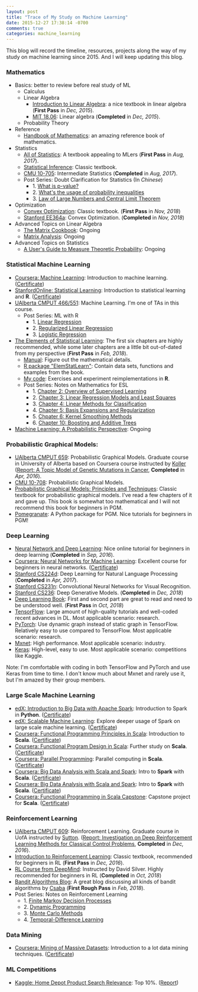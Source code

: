 ```yaml
---
layout: post
title: "Trace of My Study on Machine Learning"
date: 2015-12-27 17:38:14 -0700
comments: true
categories: machine_learning
---
```


This blog will record the timeline, resources, projects along the way of my study on machine learning since 2015. And I will keep updating this blog.

### Mathematics

- Basics: better to review before real study of ML
    - Calculus
	- Linear Algebra
		- [Introduction to Linear Algebra](http://math.mit.edu/~gs/linearalgebra/): a nice textbook in linear algebra (**First Pass** in *Dec, 2015*).
		- [MIT 18.06](https://www.youtube.com/watch?v=ZK3O402wf1c&list=PLE7DDD91010BC51F8): Linear algebra (**Completed** in *Dec, 2015*).
	- Probability Theory
- Reference
	- [Handbook of Mathematics](http://www.springer.com/us/book/9783662462201): an amazing reference book of mathematics.
- Statistics
	- [All of Statistics](http://www.stat.cmu.edu/~larry/all-of-statistics/): A textbook appealing to MLers (**First Pass** in *Aug, 2017*).
	- [Statistical Inference](http://www.amazon.com/Statistical-Inference-George-Casella/dp/0534243126): Classic textbook.
	- [CMU 10-705](http://www.stat.cmu.edu/~larry/=stat705/): Intermediate Statistics (**Completed** in *Aug, 2017*).
	- Post Series: Doubt Clarification for Statistics (In *Chinese*)
		- 1\. [What is p-value?](/blog/2017/07/28/p-value/)
		- 2\. [What's the usage of probability inequalities](/blog/2017/08/09/probability-inequalities/)
		- 3\. [Law of Large Numbers and Central Limit Theorem](/blog/2017/08/17/lln-and-clt/)
- Optimization
	- [Convex Optimization](http://web.stanford.edu/~boyd/cvxbook/): Classic textbook. (**First Pass** in *Nov, 2018*)
	- [Stanford EE364a](http://stanford.edu/class/ee364a/index.html): Convex Optimization. (**Completed** in *Nov, 2018*)
- Advanced Topics on Linear Algebra
	- [The Matrix Cookbook](http://www2.imm.dtu.dk/pubdb/views/edoc_download.php/3274/pdf/imm3274.pdf): Ongoing
	- [Matrix Analysis](https://www.amazon.ca/Matrix-Analysis-Roger-Horn/dp/0521548233): Ongoing
- Advanced Topics on Statistics
  - [A User's Guide to Measure Theoretic Probability](https://www.amazon.ca/Users-Guide-Measure-Theoretic-Probability/dp/0521002893): Ongoing

<!--more-->

### Statistical Machine Learning

- [Coursera: Machine Learning](https://www.coursera.org/learn/machine-learning): Introduction to machine learning. ([Certificate](/certificates/ml.pdf))
- [StanfordOnline: Statistical Learning](https://lagunita.stanford.edu/courses/HumanitiesandScience/StatLearning/Winter2015/info): Introduction to statistical learning and **R**. ([Certificate](/certificates/sl.pdf)) 
- [UAlberta CMPUT 466/551](https://www.ualberta.ca/computing-science/undergraduate-studies/course-directory/courses/machine-learning): Machine Learning. I'm one of TAs in this course.
	- Post Series: ML with R
		- 1\. [Linear Regression](/blog/2016/08/31/ml-with-r-1-linear-regression/)
		- 2\. [Regularized Linear Regression](/blog/2016/09/14/ml-with-r-2-regularized-linear-regression/)
		- 3\. [Logistic Regression](/blog/2016/09/20/ml-with-r-3-logistic-regression/)
- [The Elements of Statistical Learning](http://statweb.stanford.edu/~tibs/ElemStatLearn/): The first six chapters are highly recommended, while some later chapters are a little bit out-of-dated from my perspective (**First Pass** in *Feb, 2018*).
  - [Manual](http://waxworksmath.com/Authors/G_M/Hastie/hastie.html): Figure out the mathematical details.
  - [R package "ElemStatLearn"](https://cran.r-project.org/web/packages/ElemStatLearn/index.html): Contain data sets, functions and examples from the book.
  - [My code](https://github.com/billy-inn/ElemStatLearn): Exercises and experiment reimplementations in **R**.
  - Post Series: Notes on Mathematics for ESL
    - 1\. [Chapter 2: Overview of Supervised Learning](/blog/2017/09/01/esl-chapter-2/)
    - 2\. [Chapter 3: Linear Regression Models and Least Squares](/blog/2017/09/27/esl-chapter-3/)
    - 3\. [Chapter 4: Linear Methods for Classification](/blog/2017/10/15/esl-chapter-4/)
    - 4\. [Chapter 5: Basis Expansions and Regularization](/blog/2017/10/24/esl-chapter-5/)
    - 5\. [Chpater 6: Kernel Smoothing Methods](/blog/2017/10/27/esl-chapter-6/)
    - 6\. [Chapter 10: Boosting and Additive Trees](/blog/2017/12/14/esl-chapter10/)
- [Machine Learning: A Probabilistic Perspective](https://www.cs.ubc.ca/~murphyk/MLbook/): Ongoing

### Probabilistic Graphical Models:

- [UAlberta CMPUT 659](https://uofa.ualberta.ca/computing-science/graduate-studies/course-directory/courses/probabilistic-graphical-models): Probabilistic Graphical Models. Graduate course in University of Alberta based on Coursera course instructed by [Koller](http://ai.stanford.edu/users/koller/) ([Report: A Topic Model of Genetic Mutations in Cancer](/papers/cmput659.pdf), **Completed** in *Apr, 2016*).
- [CMU 10-708](http://www.cs.cmu.edu/~epxing/Class/10708-15/lecture.html): Probabilistic Graphical Models.
- [Probabilistic Graphical Models: Principles and Techniques](http://pgm.stanford.edu/): Classic textbook for probabilistic graphical models. I've read a few chapters of it and gave up. This book is somewhat too mathematical and I will not recommend this book for beginners in PGM.
- [Pomegranate](https://github.com/jmschrei/pomegranate): A Python package for PGM. Nice tutorials for beginners in PGM!

### Deep Learning

- [Neural Network and Deep Learning](http://neuralnetworksanddeeplearning.com/index.html): Nice online tutorial for beginners in deep learning (**Completed** in *Sep, 2016*).
- [Coursera: Neural Networks for Machine Learning](https://www.coursera.org/learn/neural-networks): Excellent course for beginners in neural networks. ([Certificate](/certificates/NN4ML.pdf))
- [Stanford CS224d](http://cs224d.stanford.edu/): Deep Learning for Natural Language Processing (**Completed** in *Apr, 2017*).
- [Stanford CS231n](http://vision.stanford.edu/teaching/cs231n/index.html): Convolutional Neural Networks for Visual Recognition.
- [Stanford CS236](https://deepgenerativemodels.github.io/): Deep Generative Models. (**Completed** in *Dec, 2018*)
- [Deep Learning Book](http://www.deeplearningbook.org/): First and second part are great to read and need to be understood well. (**First Pass** in *Oct, 2018*)
- [TensorFlow](https://www.tensorflow.org/): Large amount of high-quality tutorials and well-coded recent advances in DL. Most applicable scenario: research.
- [PyTorch](http://pytorch.org/): Use dynamic graph instead of static graph in TensorFlow. Relatively easy to use compared to TensorFlow. Most applicable scenario: research. 
- [Mxnet](https://github.com/dmlc/mxnet): High performance. Most applicable scenario: industry.
- [Keras](https://keras.io/): High-level, easy to use. Most applicable scenario: competitions like Kaggle.

Note: I'm comfortable with coding in both TensorFlow and PyTorch and use Keras from time to time. I don't know much about Mxnet and rarely use it, but I'm amazed by their group members.

### Large Scale Machine Learning

- [edX: Introduction to Big Data with Apache Spark](https://courses.edx.org/courses/BerkeleyX/CS100.1x/1T2015/info): Introduction to Spark in **Python**. ([Certificate](/certificates/spark.pdf))
- [edX: Scalable Machine Learning](https://courses.edx.org/courses/BerkeleyX/CS190.1x/1T2015/info): Explore deeper usage of Spark on large scale machine learning. ([Certificate](/certificates/scalableML.pdf))
- [Coursera: Functional Programming Principles in Scala](https://www.coursera.org/learn/progfun1/): Introduction to **Scala**. ([Certificate](/certificates/fpp.pdf))
- [Coursera: Functional Program Design in Scala](https://www.coursera.org/learn/progfun2): Further study on **Scala**. ([Certificate](/certificates/fpd.pdf))
- [Coursera: Parallel Programming](https://www.coursera.org/learn/parprog1): Parallel computing in **Scala**. ([Certificate](/certificates/pp.pdf))
- [Coursera: Big Data Analysis with Scala and Spark](https://www.coursera.org/learn/scala-spark-big-data): Intro to **Spark** with **Scala**. ([Certificate](/certificates/ScalaAndSpark.pdf))
- [Coursera: Big Data Analysis with Scala and Spark](https://www.coursera.org/learn/scala-spark-big-data): Intro to **Spark** with **Scala**. ([Certificate](/certificates/ScalaAndSpark.pdf))
- [Coursera: Functional Programming in Scala Capstone](https://www.coursera.org/learn/scala-capstone): Capstone project for **Scala**. ([Certificate](/certificates/ScalaCapstone.pdf))

### Reinforcement Learning

- [UAlberta CMPUT 609](https://www.ualberta.ca/computing-science/graduate-studies/course-directory/courses/reinforcement-learning-in-ai): Reinforcement Learning. Graduate course in UofA instructed by [Sutton](https://webdocs.cs.ualberta.ca/~sutton/). ([Report: Investigation on Deep Reinforcement Learning Methods for Classical Control Problems](/papers/cmput609.pdf), **Completed** in *Dec, 2016*). 
- [Introduction to Reinforcement Learning](https://webdocs.cs.ualberta.ca/~sutton/book/the-book.html): Classic textbook, recommended for beginners in RL (**First Pass** in *Dec, 2016*).
- [RL Course from DeepMind](https://www.youtube.com/watch?v=2pWv7GOvuf0&list=PLzuuYNsE1EZAXYR4FJ75jcJseBmo4KQ9-): Instructed by David Silver. Highly recommended for beginners in RL (**Completed** in *Oct, 2018*)
- [Bandit Algorithms Blog](http://banditalgs.com/): A great blog discussing all kinds of bandit algorithms by [Csaba](https://sites.ualberta.ca/~szepesva/) (**First Rough Pass** in *Feb, 2018*).
- Post Series: Notes on Reinforcement Learning
	- 1\. [Finite Markov Decision Processes](/blog/2016/10/05/notes-on-reinforcement-learning-1-finite-markov-decision-processes/)
	- 2\. [Dynamic Programming](/blog/2016/10/06/notes-on-reinforcement-learning-2-dynamic-programming/)
	- 3\. [Monte Carlo Methods](/blog/2016/10/14/notes-on-reinforcement-learning-3-monte-carlo-methods/)
	- 4\. [Temporal-Difference Learning](/blog/2016/10/16/notes-on-reinforcement-learning-4-temporal-difference-learning/)

### Data Mining

- [Coursera: Mining of Massive Datasets](https://www.coursera.org/course/mmds): Introduction to a lot data mining techniques. ([Certificate](/certificates/mmds.pdf))

### ML Competitions

- [Kaggle: Home Depot Product Search Relevance](https://www.kaggle.com/c/home-depot-product-search-relevance): Top 10%. ([Report](/papers/cmput690.pdf))
